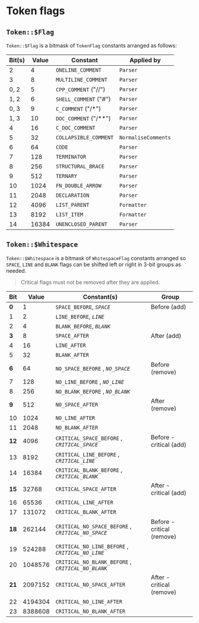 # Token flags

## `Token::$Flag`

`Token::$Flag` is a bitmask of `TokenFlag` constants arranged as follows:

| Bit(s) | Value | Constant                | Applied by          |
| ------ | ----- | ----------------------- | ------------------- |
| 2      | 4     | `ONELINE_COMMENT`       | `Parser`            |
| 3      | 8     | `MULTILINE_COMMENT`     | `Parser`            |
| 0, 2   | 5     | `CPP_COMMENT` ("//")    | `Parser`            |
| 1, 2   | 6     | `SHELL_COMMENT` ("#")   | `Parser`            |
| 0, 3   | 9     | `C_COMMENT` ("/\*")     | `Parser`            |
| 1, 3   | 10    | `DOC_COMMENT` ("/\*\*") | `Parser`            |
| 4      | 16    | `C_DOC_COMMENT`         | `Parser`            |
| 5      | 32    | `COLLAPSIBLE_COMMENT`   | `NormaliseComments` |
| 6      | 64    | `CODE`                  | `Parser`            |
| 7      | 128   | `TERMINATOR`            | `Parser`            |
| 8      | 256   | `STRUCTURAL_BRACE`      | `Parser`            |
| 9      | 512   | `TERNARY`               | `Parser`            |
| 10     | 1024  | `FN_DOUBLE_ARROW`       | `Parser`            |
| 11     | 2048  | `DECLARATION`           | `Parser`            |
| 12     | 4096  | `LIST_PARENT`           | `Formatter`         |
| 13     | 8192  | `LIST_ITEM`             | `Formatter`         |
| 14     | 16384 | `UNENCLOSED_PARENT`     | `Parser`            |

## `Token::$Whitespace`

`Token::$Whitespace` is a bitmask of `WhitespaceFlag` constants arranged so
`SPACE`, `LINE` and `BLANK` flags can be shifted left or right in 3-bit groups
as needed.

> Critical flags must not be removed after they are applied.

| Bit    | Value   | Constant(s)                                        | Group                      |
| ------ | ------- | -------------------------------------------------- | -------------------------- |
| **0**  | 1       | `SPACE_BEFORE`, _`SPACE`_                          | Before (add)               |
| 1      | 2       | `LINE_BEFORE`, _`LINE`_                            |                            |
| 2      | 4       | `BLANK_BEFORE`, _`BLANK`_                          |                            |
| **3**  | 8       | `SPACE_AFTER`                                      | After (add)                |
| 4      | 16      | `LINE_AFTER`                                       |                            |
| 5      | 32      | `BLANK_AFTER`                                      |                            |
| **6**  | 64      | `NO_SPACE_BEFORE` , _`NO_SPACE`_                   | Before (remove)            |
| 7      | 128     | `NO_LINE_BEFORE` , _`NO_LINE`_                     |                            |
| 8      | 256     | `NO_BLANK_BEFORE` , _`NO_BLANK`_                   |                            |
| **9**  | 512     | `NO_SPACE_AFTER`                                   | After (remove)             |
| 10     | 1024    | `NO_LINE_AFTER`                                    |                            |
| 11     | 2048    | `NO_BLANK_AFTER`                                   |                            |
| **12** | 4096    | `CRITICAL_SPACE_BEFORE` , _`CRITICAL_SPACE`_       | Before - critical (add)    |
| 13     | 8192    | `CRITICAL_LINE_BEFORE` , _`CRITICAL_LINE`_         |                            |
| 14     | 16384   | `CRITICAL_BLANK_BEFORE` , _`CRITICAL_BLANK`_       |                            |
| **15** | 32768   | `CRITICAL_SPACE_AFTER`                             | After - critical (add)     |
| 16     | 65536   | `CRITICAL_LINE_AFTER`                              |                            |
| 17     | 131072  | `CRITICAL_BLANK_AFTER`                             |                            |
| **18** | 262144  | `CRITICAL_NO_SPACE_BEFORE` , _`CRITICAL_NO_SPACE`_ | Before - critical (remove) |
| 19     | 524288  | `CRITICAL_NO_LINE_BEFORE` , _`CRITICAL_NO_LINE`_   |                            |
| 20     | 1048576 | `CRITICAL_NO_BLANK_BEFORE` , _`CRITICAL_NO_BLANK`_ |                            |
| **21** | 2097152 | `CRITICAL_NO_SPACE_AFTER`                          | After - critical (remove)  |
| 22     | 4194304 | `CRITICAL_NO_LINE_AFTER`                           |                            |
| 23     | 8388608 | `CRITICAL_NO_BLANK_AFTER`                          |                            |
